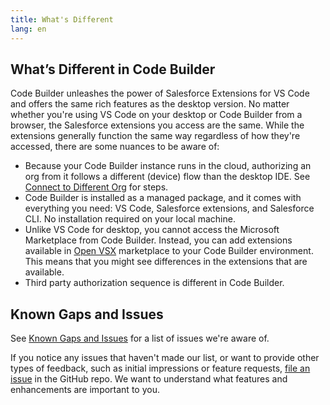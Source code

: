```yaml
---
title: What's Different
lang: en
---
```


## What’s Different in Code Builder

Code Builder unleashes the power of Salesforce Extensions for VS Code and offers the same rich features as the desktop version. No matter whether you're using VS Code on your desktop or Code Builder from a browser, the Salesforce extensions you access are the same. While the extensions generally function the same way regardless of how they're accessed, there are some nuances to be aware of:

- Because your Code Builder instance runs in the cloud, authorizing an org from it follows a different (device) flow than the desktop IDE. See [Connect to Different Org](https://developer.salesforce.com/tools/vscode/en/codebuilder/cb-start/#connect-to-a-different-org) for steps.
- Code Builder is installed as a managed package, and it comes with everything you need: VS Code, Salesforce extensions, and Salesforce CLI. No installation required on your local machine.
- Unlike VS Code for desktop, you cannot access the Microsoft Marketplace from Code Builder. Instead, you can add extensions available in [Open VSX](https://open-vsx.org/) marketplace to your Code Builder environment. This means that you might see differences in the extensions that are available.
- Third party authorization sequence is different in Code Builder.

## Known Gaps and Issues

See [Known Gaps and Issues](https://github.com/forcedotcom/try-code-builder-feedback/wiki/Known-Gaps-and-Issues) for a list of issues we're aware of.

If you notice any issues that haven't made our list, or want to provide other types of feedback, such as initial impressions or feature requests, [file an issue](https://github.com/forcedotcom/try-code-builder-feedback/issues) in the GitHub repo. We want to understand what features and enhancements are important to you.
